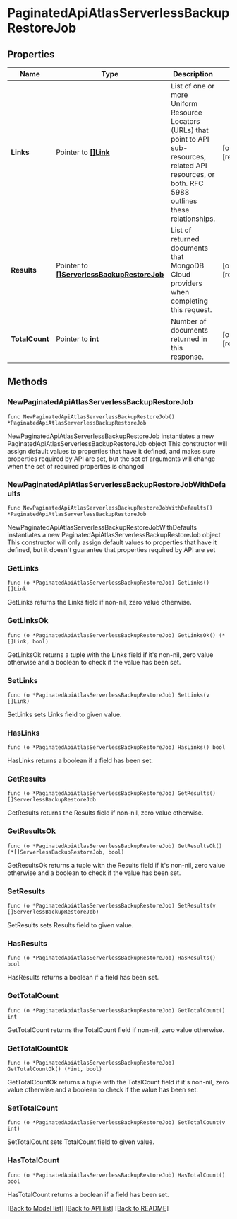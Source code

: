 # PaginatedApiAtlasServerlessBackupRestoreJob

## Properties

Name | Type | Description | Notes
------------ | ------------- | ------------- | -------------
**Links** | Pointer to [**[]Link**](Link.md) | List of one or more Uniform Resource Locators (URLs) that point to API sub-resources, related API resources, or both. RFC 5988 outlines these relationships. | [optional] [readonly] 
**Results** | Pointer to [**[]ServerlessBackupRestoreJob**](ServerlessBackupRestoreJob.md) | List of returned documents that MongoDB Cloud providers when completing this request. | [optional] [readonly] 
**TotalCount** | Pointer to **int** | Number of documents returned in this response. | [optional] [readonly] 

## Methods

### NewPaginatedApiAtlasServerlessBackupRestoreJob

`func NewPaginatedApiAtlasServerlessBackupRestoreJob() *PaginatedApiAtlasServerlessBackupRestoreJob`

NewPaginatedApiAtlasServerlessBackupRestoreJob instantiates a new PaginatedApiAtlasServerlessBackupRestoreJob object
This constructor will assign default values to properties that have it defined,
and makes sure properties required by API are set, but the set of arguments
will change when the set of required properties is changed

### NewPaginatedApiAtlasServerlessBackupRestoreJobWithDefaults

`func NewPaginatedApiAtlasServerlessBackupRestoreJobWithDefaults() *PaginatedApiAtlasServerlessBackupRestoreJob`

NewPaginatedApiAtlasServerlessBackupRestoreJobWithDefaults instantiates a new PaginatedApiAtlasServerlessBackupRestoreJob object
This constructor will only assign default values to properties that have it defined,
but it doesn't guarantee that properties required by API are set

### GetLinks

`func (o *PaginatedApiAtlasServerlessBackupRestoreJob) GetLinks() []Link`

GetLinks returns the Links field if non-nil, zero value otherwise.

### GetLinksOk

`func (o *PaginatedApiAtlasServerlessBackupRestoreJob) GetLinksOk() (*[]Link, bool)`

GetLinksOk returns a tuple with the Links field if it's non-nil, zero value otherwise
and a boolean to check if the value has been set.

### SetLinks

`func (o *PaginatedApiAtlasServerlessBackupRestoreJob) SetLinks(v []Link)`

SetLinks sets Links field to given value.

### HasLinks

`func (o *PaginatedApiAtlasServerlessBackupRestoreJob) HasLinks() bool`

HasLinks returns a boolean if a field has been set.
### GetResults

`func (o *PaginatedApiAtlasServerlessBackupRestoreJob) GetResults() []ServerlessBackupRestoreJob`

GetResults returns the Results field if non-nil, zero value otherwise.

### GetResultsOk

`func (o *PaginatedApiAtlasServerlessBackupRestoreJob) GetResultsOk() (*[]ServerlessBackupRestoreJob, bool)`

GetResultsOk returns a tuple with the Results field if it's non-nil, zero value otherwise
and a boolean to check if the value has been set.

### SetResults

`func (o *PaginatedApiAtlasServerlessBackupRestoreJob) SetResults(v []ServerlessBackupRestoreJob)`

SetResults sets Results field to given value.

### HasResults

`func (o *PaginatedApiAtlasServerlessBackupRestoreJob) HasResults() bool`

HasResults returns a boolean if a field has been set.
### GetTotalCount

`func (o *PaginatedApiAtlasServerlessBackupRestoreJob) GetTotalCount() int`

GetTotalCount returns the TotalCount field if non-nil, zero value otherwise.

### GetTotalCountOk

`func (o *PaginatedApiAtlasServerlessBackupRestoreJob) GetTotalCountOk() (*int, bool)`

GetTotalCountOk returns a tuple with the TotalCount field if it's non-nil, zero value otherwise
and a boolean to check if the value has been set.

### SetTotalCount

`func (o *PaginatedApiAtlasServerlessBackupRestoreJob) SetTotalCount(v int)`

SetTotalCount sets TotalCount field to given value.

### HasTotalCount

`func (o *PaginatedApiAtlasServerlessBackupRestoreJob) HasTotalCount() bool`

HasTotalCount returns a boolean if a field has been set.

[[Back to Model list]](../README.md#documentation-for-models) [[Back to API list]](../README.md#documentation-for-api-endpoints) [[Back to README]](../README.md)


